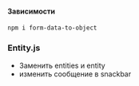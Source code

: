 #### Зависимости
`npm i form-data-to-object`

### Entity.js
- Заменить entities и entity
- изменить сообщение в snackbar